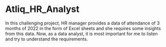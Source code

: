 # Atliq_HR_Analyst
In this challenging project, HR manager provides a data of attendance of 3 months of 2022 in the form of Excel sheets and she requires some insights from this data. Now, as a data analyst, it is most important for me to listen and try to understand the requirements.
